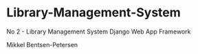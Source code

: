 # Library-Management-System
No 2 - Library Management System Django Web App Framework 



Mikkel Bentsen-Petersen
